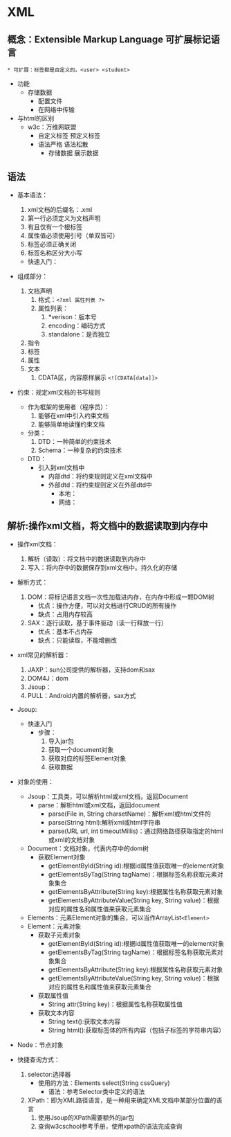 # XML

## 概念：Extensible Markup Language 可扩展标记语言

	* 可扩展：标签都是自定义的。<user> <student>
 * 功能
    * 存储数据
      	* 配置文件
      	* 在网络中传输
 * 与html的区别
   	* w3c：万维网联盟
      	* 自定义标签   预定义标签
      	* 语法严格  语法松散
         	* 存储数据  展示数据

## 语法

 * 基本语法：
   1. xml文档的后缀名：.xml
   2. 第一行必须定义为文档声明
   3. 有且仅有一个根标签
   4. 属性值必须使用引号（单双皆可）
   5. 标签必须正确关闭
   6. 标签名称区分大小写

	* 快速入门：
	
 * 组成部分：
   1. 文档声明
      1. 格式：`<?xml 属性列表 ?>`
      2. 属性列表：
         1. *verison：版本号
         2. encoding：编码方式
         3. standalone：是否独立
   2. 指令
   3. 标签
   4. 属性
   5. 文本
      1. CDATA区，内容原样展示   `<![CDATA[data]]>`
   
* 约束：规定xml文档的书写规则

  * 作为框架的使用者（程序员）：
    1. 能够在xml中引入约束文档
    2. 能够简单地读懂约束文档
  * 分类：
    1. DTD：一种简单的约束技术
    2. Schema：一种复杂的约束技术
  * DTD：
    * 引入到xml文档中
      * 内部dtd：将约束规则定义在xml文档中
      * 外部dtd：将约束规则定义在外部dtd中
        * 本地：<!DOCTYPE 根标签名 SYSTEM "dtd文件的位置">
        * 网络：<!DOCTYPE 根标签名 PUBLIC "dtd文件名字" "dtd文件位置URL">

## 解析:操作xml文档，将文档中的数据读取到内存中

 * 操作xml文档：
   1. 解析（读取）：将文档中的数据读取到内存中
   2. 写入：将内存中的数据保存到xml文档中。持久化的存储
* 解析方式：
  1. DOM：将标记语言文档一次性加载进内存，在内存中形成一颗DOM树
     * 优点：操作方便，可以对文档进行CRUD的所有操作
     * 缺点：占用内存较高
  2. SAX：逐行读取，基于事件驱动（读一行释放一行）
     * 优点：基本不占内存
     * 缺点：只能读取，不能增删改
* xml常见的解析器：
  1. JAXP：sun公司提供的解析器，支持dom和sax
  2. DOM4J：dom
  3. Jsoup：
  4. PULL：Android内置的解析器，sax方式
* Jsoup:
   * 快速入门
      * 步骤：
        1. 导入jar包
        2. 获取一个document对象
        3. 获取对应的标签Element对象
        4. 获取数据
* 对象的使用：

  * Jsoup：工具类，可以解析html或xml文档，返回Document
    * parse：解析html或xml文档，返回document
      * parse(File in, String charsetName)：解析xml或html文件的
      * parse(String html):解析xml或html字符串
      * parse(URL url, int timeoutMillis)：通过网络路径获取指定的html或xml的文档对象
  * Document：文档对象，代表内存中的dom树
    * 获取Element对象
      * getElementById(String id):根据id属性值获取唯一的element对象
      * getElementsByTag(String tagName)：根据标签名称获取元素对象集合
      * getElementsByAttribute(String key):根据属性名称获取元素对象
      * getElementsByAttributeValue(String key, String value)：根据对应的属性名和属性值来获取元素集合
  * Elements：元素Element对象的集合，可以当作ArrayList`<Element>`
  * Element：元素对象
    * 获取子元素对象
      * getElementById(String id):根据id属性值获取唯一的element对象
      * getElementsByTag(String tagName)：根据标签名称获取元素对象集合
      * getElementsByAttribute(String key):根据属性名称获取元素对象
      * getElementsByAttributeValue(String key, String value)：根据对应的属性名和属性值来获取元素集合
    * 获取属性值
      * String attr(String key)：根据属性名称获取属性值
    * 获取文本内容
      * String text():获取文本内容
      * String html():获取标签体的所有内容（包括子标签的字符串内容）
* Node：节点对象
* 快捷查询方式：
   1. selector:选择器
      * 使用的方法：Elements select(String cssQuery)
        * 语法：参考Selector类中定义的语法
   2. XPath：即为XML路径语言，是一种用来确定XML文档中某部分位置的语言
      1. 使用Jsoup的XPath需要额外的jar包
      2. 查询w3cschool参考手册，使用xpath的语法完成查询